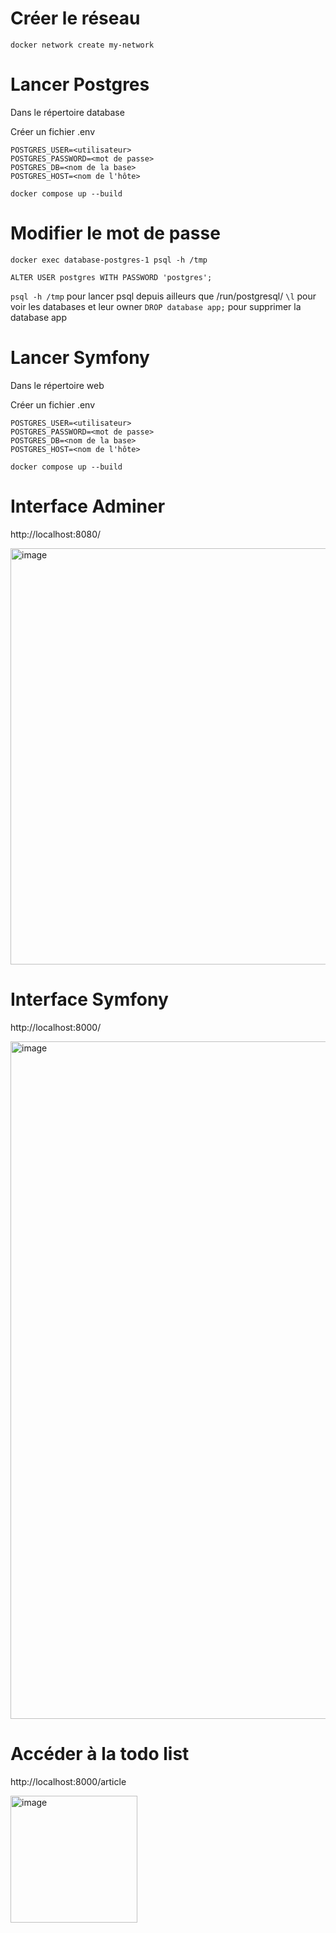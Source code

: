 # Créer le réseau

`docker network create my-network`

# Lancer Postgres

Dans le répertoire database

Créer un fichier .env

```
POSTGRES_USER=<utilisateur>
POSTGRES_PASSWORD=<mot de passe>
POSTGRES_DB=<nom de la base>
POSTGRES_HOST=<nom de l'hôte>
```

`docker compose up --build`

# Modifier le mot de passe

`docker exec database-postgres-1 psql -h /tmp`

`ALTER USER postgres WITH PASSWORD 'postgres';`

`psql -h /tmp` pour lancer psql depuis ailleurs que /run/postgresql/
`\l` pour voir les databases et leur owner
`DROP database app;` pour supprimer la database app

# Lancer Symfony

Dans le répertoire web

Créer un fichier .env

```
POSTGRES_USER=<utilisateur>
POSTGRES_PASSWORD=<mot de passe>
POSTGRES_DB=<nom de la base>
POSTGRES_HOST=<nom de l'hôte>
```

`docker compose up --build`

# Interface Adminer

http://localhost:8080/

<img width="666" alt="image" src="https://github.com/Karamelooo/ESGI-Docker/assets/42684851/846bed7e-3d1a-4cf5-a377-196cac420274">

# Interface Symfony

http://localhost:8000/

<img width="1084" alt="image" src="https://github.com/Karamelooo/ESGI-Docker/assets/42684851/6e2bf22b-33f8-4ce9-abaa-7617f0204f69">

# Accéder à la todo list

http://localhost:8000/article

<img width="203" alt="image" src="https://github.com/Karamelooo/ESGI-Docker/assets/42684851/ee75df7f-9495-4b40-8193-feb97e2123ea">
